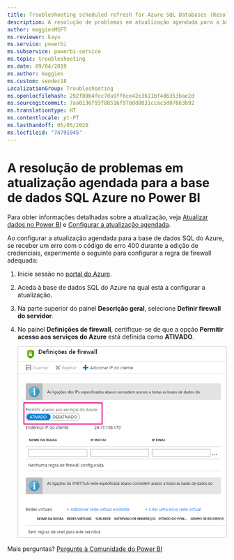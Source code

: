 ```yaml
---
title: Troubleshooting scheduled refresh for Azure SQL Databases (Resolução de problemas da atualização agendada para Bases de Dados SQL do Azure)
description: A resolução de problemas em atualização agendada para a base de dados SQL Azure no Power BI
author: maggiesMSFT
ms.reviewer: kayu
ms.service: powerbi
ms.subservice: powerbi-service
ms.topic: troubleshooting
ms.date: 09/04/2019
ms.author: maggies
ms.custom: seodec18
LocalizationGroup: Troubleshooting
ms.openlocfilehash: 292f80b4fec7da9ff6ce42e3611bf4d6353bae2d
ms.sourcegitcommit: 7aa0136f93f88516f97ddd8031ccac5d07863b92
ms.translationtype: HT
ms.contentlocale: pt-PT
ms.lasthandoff: 05/05/2020
ms.locfileid: "74791945"
---
```

# <a name="troubleshooting-scheduled-refresh-for-azure-sql-databases-in-power-bi"></a>A resolução de problemas em atualização agendada para a base de dados SQL Azure no Power BI

Para obter informações detalhadas sobre a atualização, veja [Atualizar dados no Power BI](refresh-data.md) e [Configurar a atualização agendada](refresh-scheduled-refresh.md).

Ao configurar a atualização agendada para a base de dados SQL do Azure, se receber um erro com o código de erro 400 durante a edição de credenciais, experimente o seguinte para configurar a regra de firewall adequada:

1. Inicie sessão no [portal do Azure](https://portal.azure.com).

1. Aceda à base de dados SQL do Azure na qual está a configurar a atualização.

1. Na parte superior do painel **Descrição geral**, selecione **Definir firewall do servidor**.

1. No painel **Definições de firewall**, certifique-se de que a opção **Permitir acesso aos serviços do Azure** está definida como **ATIVADO**.

    ![Serviços permitidos do Azure](media/service-admin-troubleshooting-scheduled-refresh-azure-sql-databases/azurerefresh.png)  

Mais perguntas? [Pergunte à Comunidade do Power BI](https://community.powerbi.com/)

